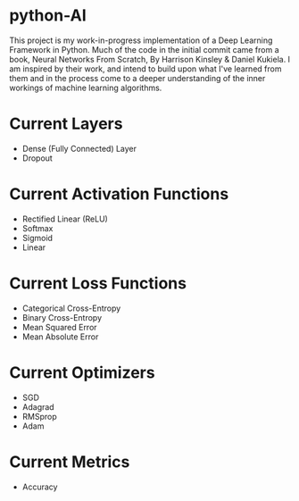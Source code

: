 # python-AI

This project is my work-in-progress implementation of a Deep Learning Framework in Python. Much of the code in the initial commit came from a book, Neural Networks From Scratch, By Harrison Kinsley & Daniel Kukiela. I am inspired by their work, and intend to build upon what I've learned from them and in the process come to a deeper understanding of the inner workings of machine learning algorithms.

# Current Layers
- Dense (Fully Connected) Layer
- Dropout

# Current Activation Functions
- Rectified Linear (ReLU)
- Softmax
- Sigmoid
- Linear

# Current Loss Functions
- Categorical Cross-Entropy
- Binary Cross-Entropy
- Mean Squared Error
- Mean Absolute Error

# Current Optimizers
- SGD
- Adagrad
- RMSprop
- Adam

# Current Metrics
- Accuracy